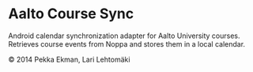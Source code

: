 Aalto Course Sync
=================

Android calendar synchronization adapter for Aalto University
courses. Retrieves course events from Noppa and stores them in a local
calendar.

© 2014 Pekka Ekman, Lari Lehtomäki

